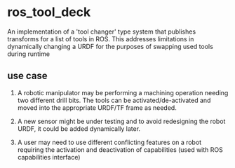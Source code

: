 # ros_tool_deck
An implementation of a 'tool changer' type system that publishes transforms for a list of tools in ROS. This addresses limitations in dynamically changing a URDF for the purposes of swapping used tools during runtime

## use case
1. A robotic manipulator may be performing a machining operation needing two different drill bits. The tools can be activated/de-activated and moved into the appropriate URDF/TF frame as needed.

1. A new sensor might be under testing and to avoid redesigning the robot URDF, it could be added dynamically later.

1. A user may need to use different conflicting features on a robot requiring the activation and deactivation of capabilities (used with ROS capabilities interface)

